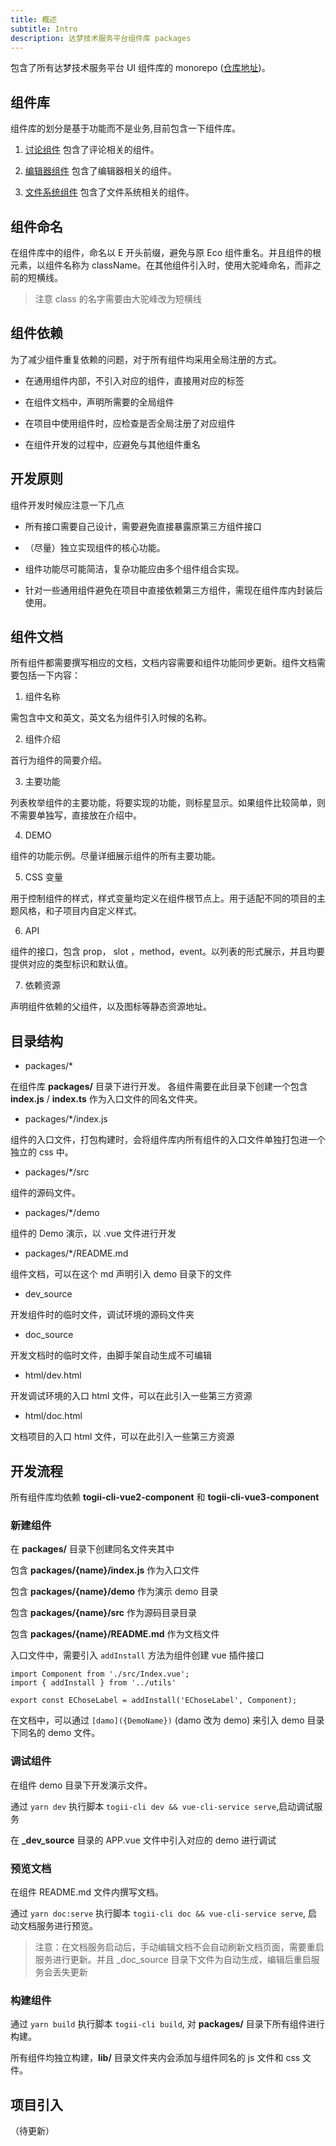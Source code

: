 ```yaml
---
title: 概述
subtitle: Intro
description: 达梦技术服务平台组件库 packages
---
```


包含了所有达梦技术服务平台 UI 组件库的 monorepo ([仓库地址](https://github.com/LikeTheDoge/eco-components))。


## 组件库

组件库的划分是基于功能而不是业务,目前包含一下组件库。

1. [讨论组件](/e-components-discuss/docs/intro) 包含了评论相关的组件。

2. [编辑器组件](/e-components-editor/docs/intro) 包含了编辑器相关的组件。

3. [文件系统组件](/e-components-file/docs/intro) 包含了文件系统相关的组件。


## 组件命名

在组件库中的组件，命名以 E 开头前缀，避免与原 Eco 组件重名。并且组件的根元素，以组件名称为 className。在其他组件引入时，使用大驼峰命名，而非之前的短横线。

> 注意 class 的名字需要由大驼峰改为短横线

## 组件依赖

为了减少组件重复依赖的问题，对于所有组件均采用全局注册的方式。

- 在通用组件内部，不引入对应的组件，直接用对应的标签

- 在组件文档中，声明所需要的全局组件

- 在项目中使用组件时，应检查是否全局注册了对应组件

- 在组件开发的过程中，应避免与其他组件重名

## 开发原则

组件开发时候应注意一下几点

- 所有接口需要自己设计，需要避免直接暴露原第三方组件接口

- （尽量）独立实现组件的核心功能。

- 组件功能尽可能简洁，复杂功能应由多个组件组合实现。

- 针对一些通用组件避免在项目中直接依赖第三方组件，需现在组件库内封装后使用。

## 组件文档

所有组件都需要撰写相应的文档，文档内容需要和组件功能同步更新。组件文档需要包括一下内容：

1. 组件名称

需包含中文和英文，英文名为组件引入时候的名称。

2. 组件介绍

首行为组件的简要介绍。

3. 主要功能

列表枚举组件的主要功能，将要实现的功能，则标星显示。如果组件比较简单，则不需要单独写，直接放在介绍中。

4. DEMO

组件的功能示例。尽量详细展示组件的所有主要功能。


5. CSS 变量

用于控制组件的样式，样式变量均定义在组件根节点上。用于适配不同的项目的主题风格，和子项目内自定义样式。

6. API

组件的接口，包含 prop， slot ，method，event。以列表的形式展示，并且均要提供对应的类型标识和默认值。

7. 依赖资源

声明组件依赖的父组件，以及图标等静态资源地址。

## 目录结构

- packages/*

在组件库 **packages/** 目录下进行开发。 各组件需要在此目录下创建一个包含 **index.js** / **index.ts** 作为入口文件的同名文件夹。

- packages/*/index.js

组件的入口文件，打包构建时，会将组件库内所有组件的入口文件单独打包进一个独立的 css 中。

- packages/*/src

组件的源码文件。

- packages/*/demo

组件的 Demo 演示，以 .vue 文件进行开发

- packages/*/README.md

组件文档，可以在这个 md 声明引入 demo 目录下的文件

- dev_source

开发组件时的临时文件，调试环境的源码文件夹

- doc_source

开发文档时的临时文件，由脚手架自动生成不可编辑


- html/dev.html

开发调试环境的入口 html 文件，可以在此引入一些第三方资源

- html/doc.html

文档项目的入口 html 文件，可以在此引入一些第三方资源


## 开发流程

所有组件库均依赖 **togii-cli-vue2-component** 和 **togii-cli-vue3-component**

### 新建组件

在 **packages/** 目录下创建同名文件夹其中

包含 **packages/{name}/index.js** 作为入口文件

包含 **packages/{name}/demo** 作为演示 demo 目录

包含 **packages/{name}/src** 作为源码目录目录

包含 **packages/{name}/README.md** 作为文档文件

入口文件中，需要引入 `addInstall` 方法为组件创建 vue 插件接口

```
import Component from './src/Index.vue';
import { addInstall } from '../utils'

export const EChoseLabel = addInstall('EChoseLabel', Component);
```

在文档中，可以通过 `[damo]({DemoName})` (damo 改为 demo) 来引入 demo 目录下同名的 demo 文件。

### 调试组件

在组件 demo 目录下开发演示文件。

通过  `yarn dev` 执行脚本 `togii-cli dev && vue-cli-service serve`,启动调试服务

在 **_dev_source** 目录的 APP.vue 文件中引入对应的 demo 进行调试

### 预览文档

在组件 README.md 文件内撰写文档。

通过 `yarn doc:serve` 执行脚本 `togii-cli doc && vue-cli-service serve`, 启动文档服务进行预览。

> 注意：在文档服务启动后，手动编辑文档不会自动刷新文档页面，需要重启服务进行更新。并且 _doc_source 目录下文件为自动生成，编辑后重启服务会丢失更新

### 构建组件

通过 `yarn build` 执行脚本 `togii-cli build`, 对 **packages/** 目录下所有组件进行构建。

所有组件均独立构建，**lib/** 目录文件夹内会添加与组件同名的 js 文件和 css 文件。 


## 项目引入

（待更新）



